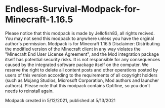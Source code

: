 # Endless-Survival-Modpack-for-Minecraft-1.16.5
Please notice that this modpack is made by Jellofish83, all rights recived.
You may not send this modpack to anywhere unless you have the orginal author's permission.
Modpack is for Minecraft 1.16.5
Disclaimer: Distributing the modified version of the Minecraft client in any way violates the "Minecraft End User License Agreement", and the Mod integration package itself has potential security risks. It is not responsible for any consequences caused by the integrated software package itself on the computer. We reserve the right to delete all content posts and other operations posted by users of this version according to the requirements of all copyright holders (such as Mojang Studios, Microsoft Corporation, Mod authors and launcher authors).
Please note that this modpack contains Optifine, so you don't needs to reinstall again.

Modpack created in 5/12/2021, published at 5/13/2021
